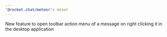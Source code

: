 ```yaml
---
'@rocket.chat/meteor': minor
---
```


New feature to open toolbar action menu of a message on right clicking it in the desktop application
